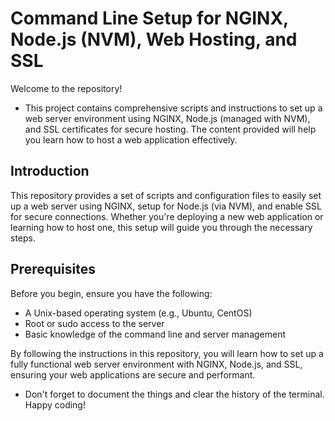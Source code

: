# Command Line Setup for NGINX, Node.js (NVM), Web Hosting, and SSL

Welcome to the repository!

- This project contains comprehensive scripts and instructions to set up a web server environment using NGINX, Node.js (managed with NVM), and SSL certificates for secure hosting. The content provided will help you learn how to host a web application effectively.

## Introduction

This repository provides a set of scripts and configuration files to easily set up a web server using NGINX, setup for Node.js (via NVM), and enable SSL for secure connections. Whether you're deploying a new web application or learning how to host one, this setup will guide you through the necessary steps.

## Prerequisites

Before you begin, ensure you have the following:

- A Unix-based operating system (e.g., Ubuntu, CentOS)
- Root or sudo access to the server
- Basic knowledge of the command line and server management

By following the instructions in this repository, you will learn how to set up a fully functional web server environment with NGINX, Node.js, and SSL, ensuring your web applications are secure and performant.

- Don't forget to document the things and clear the history of the terminal. Happy coding!
